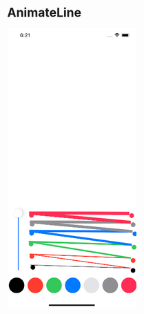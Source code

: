 # AnimateLine
![alt-текст](https://github.com/AsahiOcean/AnimateLine/blob/master/ScreenShot.png "")
